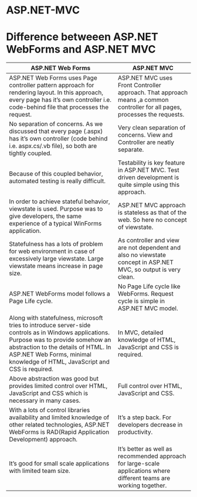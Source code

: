 # ASP.NET-MVC

# Difference betweeen ASP.NET WebForms and ASP.NET MVC

| ASP.NET Web Forms  	|ASP.NET MVC   	|
|- |- |
| ASP.NET Web Forms uses Page controller pattern approach for rendering layout. In this approach, every page has it’s own controller i.e. code-behind file that processes the request.  	| ASP.NET MVC uses Front Controller approach. That approach means ,a common controller for all pages, processes the requests.  	|
| No separation of concerns. As we discussed that every page (.aspx) has it’s own controller (code behind i.e. aspx.cs/.vb file), so both are tightly coupled.  	| Very clean separation of concerns. View and Controller are neatly separate.  	|
| Because of this coupled behavior, automated testing is really difficult.  	| Testability is key feature in ASP.NET MVC. Test driven development is quite simple using this approach.   	|
| In order to achieve stateful behavior, viewstate is used. Purpose was to give developers, the same experience of a typical WinForms application.  	|  ASP.NET MVC approach is stateless as that of the web. So here no concept of viewstate. 	|
| Statefulness has a lots of problem for web environment in case of excessively large viewstate. Large viewstate means increase in page size.  	| As controller and view are not dependent and also no viewstate concept in ASP.NET MVC, so output is very clean.  	|
| ASP.NET WebForms model follows a Page Life cycle.  	| No Page Life cycle like WebForms. Request cycle is simple in ASP.NET MVC model.  	|
| Along with statefulness, microsoft tries to introduce server-side controls as in Windows applications. Purpose was to provide  somehow an abstraction to the details of HTML. In ASP.NET Web Forms, minimal knowledge of HTML, JavaScript and CSS is required.  	| In MVC, detailed knowledge of HTML, JavaScript and CSS is required.  	|
| Above abstraction was good but provides limited control over HTML, JavaScript and CSS which is necessary in many cases.  	| Full control over HTML, JavaScript and CSS.  	|
| With a lots of control libraries availability and limited knowledge of other related technologies, ASP.NET WebForms is RAD(Rapid Application Development) approach.  	| It’s a step back. For developers decrease in productivity.  	|
| It’s good for small scale applications with limited team size.  	|  It’s better as well as recommended approach for large-scale applications where different teams are working together. 	|
